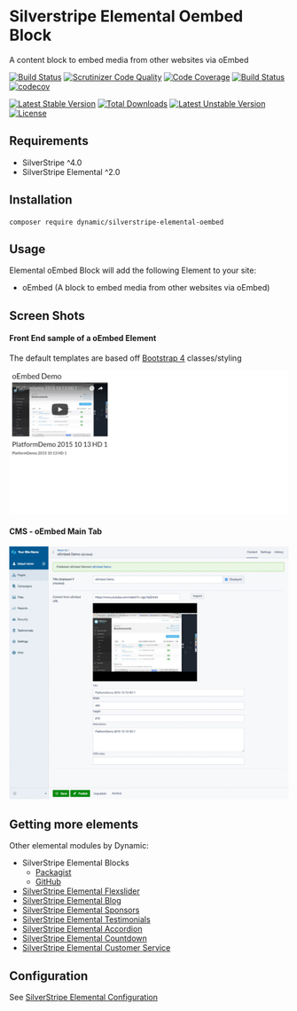 # Silverstripe Elemental Oembed Block

A content block to embed media from other websites via oEmbed

[![Build Status](https://travis-ci.org/dynamic/silverstripe-elemental-oembed.svg?branch=master)](https://travis-ci.org/dynamic/silverstripe-elemental-oembed)
[![Scrutinizer Code Quality](https://scrutinizer-ci.com/g/dynamic/silverstripe-elemental-oembed/badges/quality-score.png?b=master)](https://scrutinizer-ci.com/g/dynamic/silverstripe-elemental-oembed/?branch=master)
[![Code Coverage](https://scrutinizer-ci.com/g/dynamic/silverstripe-elemental-oembed/badges/coverage.png?b=master)](https://scrutinizer-ci.com/g/dynamic/silverstripe-elemental-oembed/?branch=master)
[![Build Status](https://scrutinizer-ci.com/g/dynamic/silverstripe-elemental-oembed/badges/build.png?b=master)](https://scrutinizer-ci.com/g/dynamic/silverstripe-elemental-oembed/build-status/master)
[![codecov](https://codecov.io/gh/dynamic/silverstripe-elemental-oembed/branch/master/graph/badge.svg)](https://codecov.io/gh/dynamic/silverstripe-elemental-oembed)

[![Latest Stable Version](https://poser.pugx.org/dynamic/silverstripe-elemental-oembed/v/stable)](https://packagist.org/packages/dynamic/silverstripe-elemental-oembed)
[![Total Downloads](https://poser.pugx.org/dynamic/silverstripe-elemental-oembed/downloads)](https://packagist.org/packages/dynamic/silverstripe-elemental-oembed)
[![Latest Unstable Version](https://poser.pugx.org/dynamic/silverstripe-elemental-oembed/v/unstable)](https://packagist.org/packages/dynamic/silverstripe-elemental-oembed)
[![License](https://poser.pugx.org/dynamic/silverstripe-elemental-oembed/license)](https://packagist.org/packages/dynamic/silverstripe-elemental-oembed)

## Requirements

* SilverStripe ^4.0
* SilverStripe Elemental ^2.0

## Installation

`composer require dynamic/silverstripe-elemental-oembed`

## Usage

Elemental oEmbed Block will add the following Element to your site:

* oEmbed (A block to embed media from other websites via oEmbed)

## Screen Shots

#### Front End sample of a oEmbed Element
The default templates are based off [Bootstrap 4](https://getbootstrap.com/) classes/styling

![Front End sample of a oEmbed Element](./readme-images/oembed-block-sample.jpg)

#### CMS - oEmbed Main Tab
![CMS - oEmbed Main Tab](./readme-images/oembed-block-cms.jpg)

## Getting more elements

Other elemental modules by Dynamic:

* SilverStripe Elemental Blocks
	* [Packagist](https://packagist.org/packages/dynamic/silverstripe-elemental-blocks)
	* [GitHub](https://github.com/dynamic/silverstripe-elemental-blocks)
* [SilverStripe Elemental Flexslider](https://github.com/dynamic/silverstripe-elemental-flexslider)  
* [SilverStripe Elemental Blog](https://github.com/dynamic/silverstripe-elemental-blog)  
* [SilverStripe Elemental Sponsors](https://github.com/dynamic/silverstripe-elemental-sponsors)  
* [SilverStripe Elemental Testimonials](https://github.com/dynamic/silverstripe-elemental-testimonials)
* [SilverStripe Elemental Accordion](https://github.com/dynamic/silverstripe-elemental-accordion)  
* [SilverStripe Elemental Countdown](https://github.com/dynamic/silverstripe-elemental-countdown)  
* [SilverStripe Elemental Customer Service](https://github.com/dynamic/silverstripe-elemental-customer-service)  

## Configuration

See [SilverStripe Elemental Configuration](https://github.com/dnadesign/silverstripe-elemental#configuration)

